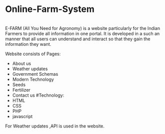 # Online-Farm-System
<br>
E-FARM (All You Need for Agronomy) is a website particularly for the Indian Farmers to provide all information in one portal.
It is developed in a such an manner that all users can understand and interact so that they gain the information they want.

Website consists of Pages:
 * About us 
 * Weather updates
 * Government Schemas
 * Modern Technology 
 * Seeds
 * Fertilizer
 * Contact us
#Technology:
 * HTML
 * CSS
 * PHP
 * javascript
 
For Weather updates ,API is used in the website.


